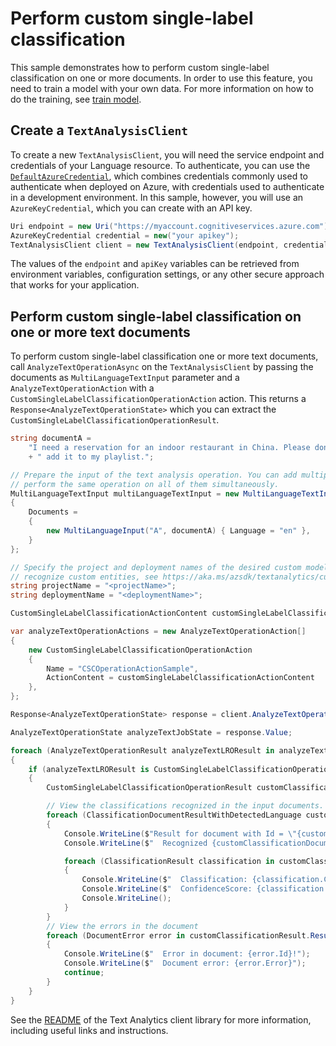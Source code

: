 # Perform custom single-label classification

This sample demonstrates how to perform custom single-label classification on one or more documents. In order to use this feature, you need to train a model with your own data. For more information on how to do the training, see [train model][train_model].

## Create a `TextAnalysisClient`

To create a new `TextAnalysisClient`, you will need the service endpoint and credentials of your Language resource. To authenticate, you can use the [`DefaultAzureCredential`][DefaultAzureCredential], which combines credentials commonly used to authenticate when deployed on Azure, with credentials used to authenticate in a development environment. In this sample, however, you will use an `AzureKeyCredential`, which you can create with an API key.

```C# Snippet:CreateTextClient
Uri endpoint = new Uri("https://myaccount.cognitiveservices.azure.com");
AzureKeyCredential credential = new("your apikey");
TextAnalysisClient client = new TextAnalysisClient(endpoint, credential);
```

The values of the `endpoint` and `apiKey` variables can be retrieved from environment variables, configuration settings, or any other secure approach that works for your application.

## Perform custom single-label classification on one or more text documents

To perform custom single-label classification one or more text documents, call `AnalyzeTextOperationAsync` on the `TextAnalysisClient` by passing the documents as `MultiLanguageTextInput` parameter and a `AnalyzeTextOperationAction` with a `CustomSingleLabelClassificationOperationAction` action. This returns a `Response<AnalyzeTextOperationState>` which you can extract the `CustomSingleLabelClassificationOperationResult`.

```C# Snippet:Sample9_AnalyzeTextOperation_CustomSingleLabelClassificationOperationAction
string documentA =
    "I need a reservation for an indoor restaurant in China. Please don't stop the music. Play music and"
    + " add it to my playlist.";

// Prepare the input of the text analysis operation. You can add multiple documents to this list and
// perform the same operation on all of them simultaneously.
MultiLanguageTextInput multiLanguageTextInput = new MultiLanguageTextInput()
{
    Documents =
    {
        new MultiLanguageInput("A", documentA) { Language = "en" },
    }
};

// Specify the project and deployment names of the desired custom model. To train your own custom model to
// recognize custom entities, see https://aka.ms/azsdk/textanalytics/customentityrecognition.
string projectName = "<projectName>";
string deploymentName = "<deploymentName>";

CustomSingleLabelClassificationActionContent customSingleLabelClassificationActionContent = new CustomSingleLabelClassificationActionContent(projectName, deploymentName);

var analyzeTextOperationActions = new AnalyzeTextOperationAction[]
{
    new CustomSingleLabelClassificationOperationAction
    {
        Name = "CSCOperationActionSample",
        ActionContent = customSingleLabelClassificationActionContent
    },
};

Response<AnalyzeTextOperationState> response = client.AnalyzeTextOperation(multiLanguageTextInput, analyzeTextOperationActions);

AnalyzeTextOperationState analyzeTextJobState = response.Value;

foreach (AnalyzeTextOperationResult analyzeTextLROResult in analyzeTextJobState.Actions.Items)
{
    if (analyzeTextLROResult is CustomSingleLabelClassificationOperationResult)
    {
        CustomSingleLabelClassificationOperationResult customClassificationResult = (CustomSingleLabelClassificationOperationResult)analyzeTextLROResult;

        // View the classifications recognized in the input documents.
        foreach (ClassificationDocumentResultWithDetectedLanguage customClassificationDocument in customClassificationResult.Results.Documents)
        {
            Console.WriteLine($"Result for document with Id = \"{customClassificationDocument.Id}\":");
            Console.WriteLine($"  Recognized {customClassificationDocument.Class.Count} classifications:");

            foreach (ClassificationResult classification in customClassificationDocument.Class)
            {
                Console.WriteLine($"  Classification: {classification.Category}");
                Console.WriteLine($"  ConfidenceScore: {classification.ConfidenceScore}");
                Console.WriteLine();
            }
        }
        // View the errors in the document
        foreach (DocumentError error in customClassificationResult.Results.Errors)
        {
            Console.WriteLine($"  Error in document: {error.Id}!");
            Console.WriteLine($"  Document error: {error.Error}");
            continue;
        }
    }
}
```

See the [README] of the Text Analytics client library for more information, including useful links and instructions.

[train_model]: https://aka.ms/azsdk/textanalytics/customfunctionalities
[DefaultAzureCredential]: https://github.com/Azure/azure-sdk-for-net/blob/main/sdk/identity/Azure.Identity/README.md
[README]: https://github.com/Azure/azure-sdk-for-net/blob/main/sdk/cognitivelanguage/Azure.AI.Language.Text/samples/README.md
